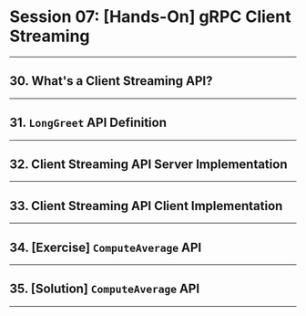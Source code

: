 # Session 07: [Hands-On] gRPC Client Streaming

---

## 30. What's a Client Streaming API?

---

## 31. `LongGreet` API Definition

---

## 32. Client Streaming API Server Implementation

---

## 33. Client Streaming API Client Implementation

---

## 34. [Exercise] `ComputeAverage` API

---

## 35. [Solution] `ComputeAverage` API

---

